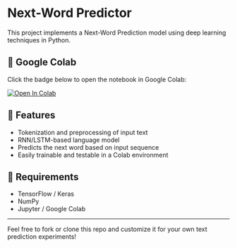 # Next-Word Predictor

This project implements a Next-Word Prediction model using deep learning techniques in Python.

## 🔗 Google Colab
Click the badge below to open the notebook in Google Colab:

[![Open In Colab](https://colab.research.google.com/assets/colab-badge.svg)](https://colab.research.google.com/drive/1-M-jBlQNHcxqKJ4JH_iSMpOZ6V9dZNio#scrollTo=PGeYGwCMfTus)

## 🚀 Features
- Tokenization and preprocessing of input text
- RNN/LSTM-based language model
- Predicts the next word based on input sequence
- Easily trainable and testable in a Colab environment

## 🧰 Requirements
- TensorFlow / Keras
- NumPy
- Jupyter / Google Colab

---
Feel free to fork or clone this repo and customize it for your own text prediction experiments!
